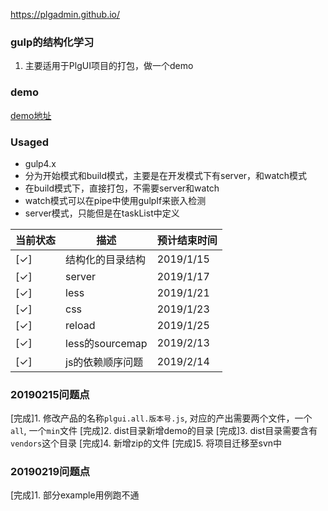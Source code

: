 https://plgadmin.github.io/
### gulp的结构化学习
1. 主要适用于PlgUI项目的打包，做一个demo

### demo
[demo地址](./demo/index.html)

### Usaged
- gulp4.x
-  分为开始模式和build模式，主要是在开发模式下有server，和watch模式
-  在build模式下，直接打包，不需要server和watch
-  watch模式可以在pipe中使用gulpIf来嵌入检测
-  server模式，只能但是在taskList中定义


| 当前状态 | 描述             | 预计结束时间 |
| -------- | ---------------- | ------------ |
| [✓]      | 结构化的目录结构 | 2019/1/15    |
| [✓]      | server           | 2019/1/17    |
| [✓]      | less             | 2019/1/21    |
| [✓]      | css              | 2019/1/23    |
| [✓]      | reload           | 2019/1/25    |
| [✓]      | less的sourcemap  | 2019/2/13    |
| [✓]      | js的依赖顺序问题   | 2019/2/14    |


### 20190215问题点

[完成]1. 修改产品的名称`plgui.all.版本号.js`, 对应的产出需要两个文件，一个`all`, 一个`min`文件
[完成]2. dist目录新增demo的目录
[完成]3. dist目录需要含有`vendors`这个目录
[完成]4. 新增zip的文件
[完成]5. 将项目迁移至svn中

### 20190219问题点

[完成]1. 部分example用例跑不通



